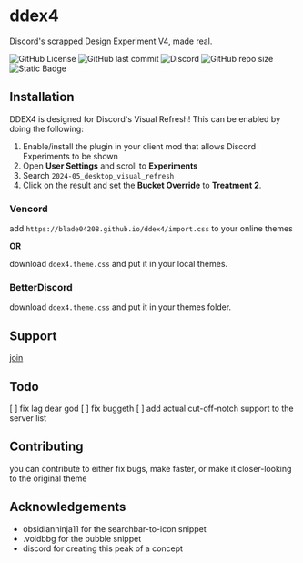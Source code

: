 
# ddex4

Discord's scrapped Design Experiment V4, made real.

![GitHub License](https://img.shields.io/github/license/blade04208/ddex4?style=flat-square)
 ![GitHub last commit](https://img.shields.io/github/last-commit/blade04208/ddex4?style=flat-square) ![Discord](https://img.shields.io/discord/1334998273437597767?style=flat-square&label=Discord) ![GitHub repo size](https://img.shields.io/github/repo-size/blade04208/ddex4?style=flat-square) ![Static Badge](https://img.shields.io/badge/skill-issue-red?style=flat-square)


## Installation

DDEX4 is designed for Discord's Visual Refresh! This can be enabled by doing the following:
1. Enable/install the plugin in your client mod that allows Discord Experiments to be shown
2. Open **User Settings** and scroll to **Experiments**
3. Search `2024-05_desktop_visual_refresh`
4. Click on the result and set the **Bucket Override** to **Treatment 2**.

### Vencord

add `https://blade04208.github.io/ddex4/import.css` to your online themes

**OR**

download `ddex4.theme.css` and put it in your local themes.

### BetterDiscord

download `ddex4.theme.css` and put it in your themes folder.

## Support
[join](https://discord.gg/KEcCnVuTV7)


    
## Todo

[ ] fix lag dear god
[ ] fix buggeth
[ ] add actual cut-off-notch support to the server list
## Contributing

you can contribute to either fix bugs, make faster, or make it closer-looking to the original theme


## Acknowledgements

 - obsidianninja11 for the searchbar-to-icon snippet
 - .voidbbg for the bubble snippet
 - discord for creating this peak of a concept



